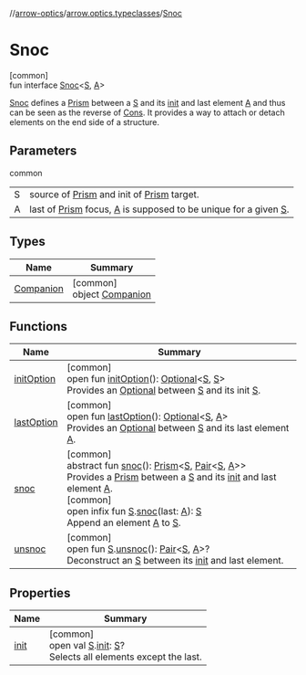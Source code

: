 //[arrow-optics](../../../index.md)/[arrow.optics.typeclasses](../index.md)/[Snoc](index.md)

# Snoc

[common]\
fun interface [Snoc](index.md)&lt;[S](index.md), [A](index.md)&gt;

[Snoc](index.md) defines a [Prism](../../arrow.optics/index.md#1394331700%2FClasslikes%2F-617900156) between a [S](index.md) and its [init](index.md) and last element [A](index.md) and thus can be seen as the reverse of [Cons](../-cons/index.md). It provides a way to attach or detach elements on the end side of a structure.

## Parameters

common

| | |
|---|---|
| S | source of [Prism](../../arrow.optics/index.md#1394331700%2FClasslikes%2F-617900156) and init of [Prism](../../arrow.optics/index.md#1394331700%2FClasslikes%2F-617900156) target. |
| A | last of [Prism](../../arrow.optics/index.md#1394331700%2FClasslikes%2F-617900156) focus, [A](index.md) is supposed to be unique for a given [S](index.md). |

## Types

| Name | Summary |
|---|---|
| [Companion](-companion/index.md) | [common]<br>object [Companion](-companion/index.md) |

## Functions

| Name | Summary |
|---|---|
| [initOption](init-option.md) | [common]<br>open fun [initOption](init-option.md)(): [Optional](../../arrow.optics/index.md#-1955528147%2FClasslikes%2F-617900156)&lt;[S](index.md), [S](index.md)&gt;<br>Provides an [Optional](../../arrow.optics/index.md#-1955528147%2FClasslikes%2F-617900156) between [S](index.md) and its init [S](index.md). |
| [lastOption](last-option.md) | [common]<br>open fun [lastOption](last-option.md)(): [Optional](../../arrow.optics/index.md#-1955528147%2FClasslikes%2F-617900156)&lt;[S](index.md), [A](index.md)&gt;<br>Provides an [Optional](../../arrow.optics/index.md#-1955528147%2FClasslikes%2F-617900156) between [S](index.md) and its last element [A](index.md). |
| [snoc](snoc.md) | [common]<br>abstract fun [snoc](snoc.md)(): [Prism](../../arrow.optics/index.md#1394331700%2FClasslikes%2F-617900156)&lt;[S](index.md), [Pair](https://kotlinlang.org/api/latest/jvm/stdlib/kotlin/-pair/index.html)&lt;[S](index.md), [A](index.md)&gt;&gt;<br>Provides a [Prism](../../arrow.optics/index.md#1394331700%2FClasslikes%2F-617900156) between a [S](index.md) and its [init](index.md) and last element [A](index.md).<br>[common]<br>open infix fun [S](index.md).[snoc](snoc.md)(last: [A](index.md)): [S](index.md)<br>Append an element [A](index.md) to [S](index.md). |
| [unsnoc](unsnoc.md) | [common]<br>open fun [S](index.md).[unsnoc](unsnoc.md)(): [Pair](https://kotlinlang.org/api/latest/jvm/stdlib/kotlin/-pair/index.html)&lt;[S](index.md), [A](index.md)&gt;?<br>Deconstruct an [S](index.md) between its [init](init.md) and last element. |

## Properties

| Name | Summary |
|---|---|
| [init](init.md) | [common]<br>open val [S](index.md).[init](init.md): [S](index.md)?<br>Selects all elements except the last. |
